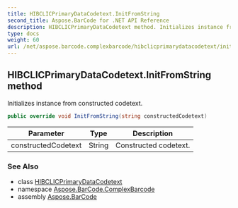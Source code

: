 ```yaml
---
title: HIBCLICPrimaryDataCodetext.InitFromString
second_title: Aspose.BarCode for .NET API Reference
description: HIBCLICPrimaryDataCodetext method. Initializes instance from constructed codetext
type: docs
weight: 60
url: /net/aspose.barcode.complexbarcode/hibclicprimarydatacodetext/initfromstring/
---
```

## HIBCLICPrimaryDataCodetext.InitFromString method

Initializes instance from constructed codetext.

```csharp
public override void InitFromString(string constructedCodetext)
```

| Parameter | Type | Description |
| --- | --- | --- |
| constructedCodetext | String | Constructed codetext. |

### See Also

* class [HIBCLICPrimaryDataCodetext](../)
* namespace [Aspose.BarCode.ComplexBarcode](../../../aspose.barcode.complexbarcode/)
* assembly [Aspose.BarCode](../../../)



